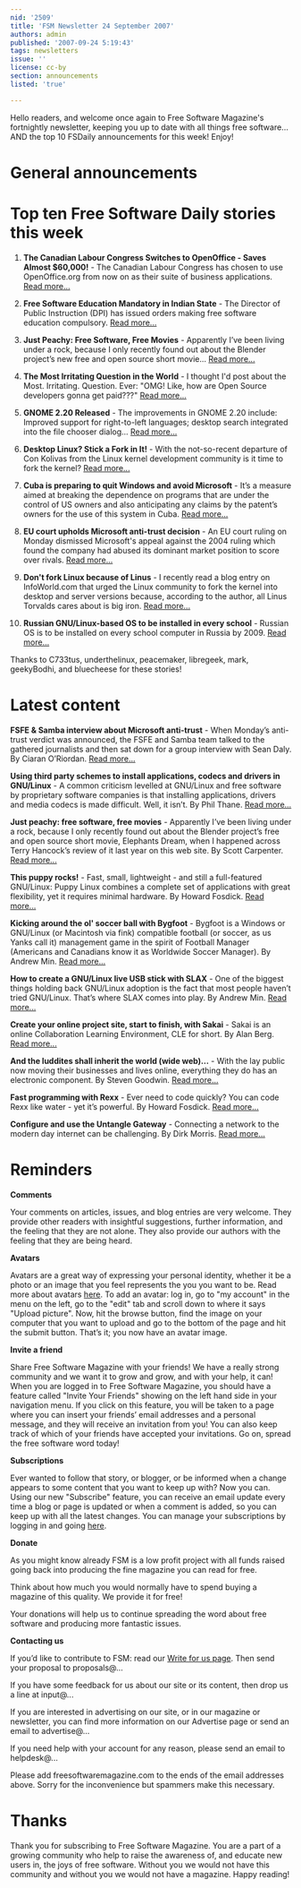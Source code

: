 ```yaml
---
nid: '2509'
title: 'FSM Newsletter 24 September 2007'
authors: admin
published: '2007-09-24 5:19:43'
tags: newsletters
issue: ''
license: cc-by
section: announcements
listed: 'true'

---
```

Hello readers, and welcome once again to Free Software Magazine's fortnightly newsletter, keeping you up to date with all things free software... AND the top 10 FSDaily announcements for this week! Enjoy!


# General announcements


# Top ten Free Software Daily stories this week

1. **The Canadian Labour Congress Switches to OpenOffice - Saves Almost $60,000!** -  The Canadian Labour Congress has chosen to use OpenOffice.org from now on as their suite of business applications. [Read more...](http://www.fsdaily.com/Governments/The_Canadian_Labour_Congress_Switches_to_OpenOffice_Saves_almost_60_000/)

2. **Free Software Education Mandatory in Indian State** -  The Director of Public Instruction (DPI) has issued orders making free software education compulsory. [Read more...](http://www.fsdaily.com/Community/Free_Software_Education_Mandatory_in_Indian_State/)

3. **Just Peachy: Free Software, Free Movies** - Apparently I’ve been living under a rock, because I only recently found out about the Blender project’s new free and open source short movie... [Read more...](http://www.fsdaily.com/EndUser/Just_peachy_free_software_free_movies/)

4. **The Most Irritating Question in the World** - I thought I'd post about the Most. Irritating. Question. Ever: "OMG! Like, how are Open Source developers gonna get paid???" [Read more...](http://www.fsdaily.com/Business/The_Most_Irritating_Question_in_the_World/)

5. **GNOME 2.20 Released** - The improvements in GNOME 2.20 include: Improved support for right-to-left languages; desktop search integrated into the file chooser dialog... [Read more...](http://www.fsdaily.com/EndUser/GNOME_2-20_Released/)

6. **Desktop Linux? Stick a Fork in It!** - With the not-so-recent departure of Con Kolivas from the Linux kernel development community is it time to fork the kernel? [Read more...](http://www.fsdaily.com/Community/Desktop_Linux_Stick_a_Fork_in_It/)

7. **Cuba is preparing to quit Windows and avoid Microsoft** -  It’s a measure aimed at breaking the dependence on programs that are under the control of US owners and also anticipating any claims by the patent’s owners for the use of this system in Cuba. [Read more...](http://www.fsdaily.com/Governments/Cuba_is_preparing_to_quit_Windows_and_avoid_Microsoft/)

8. **EU court upholds Microsoft anti-trust decision** - An EU court ruling on Monday dismissed Microsoft's appeal against the 2004 ruling which found the company had abused its dominant market position to score over rivals. [Read more...](http://www.fsdaily.com/Industry/EU_court_upholds_Microsoft_anti-trust_decision/)

9. **Don't fork Linux because of Linus** - I recently read a blog entry on InfoWorld.com that urged the Linux community to fork the kernel into desktop and server versions because, according to the author, all Linus Torvalds cares about is big iron. [Read more...](http://www.fsdaily.com/Community/Dont_fork_Linux_because_of_Linus/)

10. **Russian GNU/Linux-based OS to be installed in every school** - Russian OS is to be installed on every school computer in Russia by 2009. [Read more...](http://www.fsdaily.com/Governments/Russian_GNU_Linux_based_OS_to_be_installed_in_every_school/)

Thanks to C733tus, underthelinux, peacemaker, libregeek, mark, geekyBodhi, and bluecheese for these stories!


# Latest content

**FSFE & Samba interview about Microsoft anti-trust** - When Monday’s anti-trust verdict was announced, the FSFE and Samba team talked to the gathered journalists and then sat down for a group interview with Sean Daly. By Ciaran O’Riordan. [Read more...](http://www.freesoftwaremagazine.com/blogs/fsf_and_samba_interview)

**Using third party schemes to install applications, codecs and drivers in GNU/Linux** - A common criticism levelled at GNU/Linux and free software by proprietary software companies is that installing applications, drivers and media codecs is made difficult. Well, it isn’t. By Phil Thane. [Read more...](http://www.freesoftwaremagazine.com/articles/installing_applications_codecs_and_drivers)

**Just peachy: free software, free movies** - Apparently I’ve been living under a rock, because I only recently found out about the Blender project’s free and open source short movie, Elephants Dream, when I happened across Terry Hancock’s review of it last year on this web site. By Scott Carpenter. [Read more...](http://www.freesoftwaremagazine.com/blogs/just_peachy_free_software_free_movies)

**This puppy rocks!** - Fast, small, lightweight - and still a full-featured GNU/Linux: Puppy Linux combines a complete set of applications with great flexibility, yet it requires minimal hardware. By Howard Fosdick. [Read more...](http://www.freesoftwaremagazine.com/articles/puppy_linux_fast_yet_full_featured)

**Kicking around the ol' soccer ball with Bygfoot** - Bygfoot is a Windows or GNU/Linux (or Macintosh via fink) compatible football (or soccer, as us Yanks call it) management game in the spirit of Football Manager (Americans and Canadians know it as Worldwide Soccer Manager). By Andrew Min. [Read more...](http://www.freesoftwaremagazine.com/blogs/kicking_with_bygfoot)

**How to create a GNU/Linux live USB stick with SLAX** - One of the biggest things holding back GNU/Linux adoption is the fact that most people haven’t tried GNU/Linux. That’s where SLAX comes into play. By Andrew Min. [Read more...](http://www.freesoftwaremagazine.com/blogs/live_usb_stick_with_slax)

**Create your online project site, start to finish, with Sakai** - Sakai is an online Collaboration Learning Environment, CLE for short. By Alan Berg. [Read more...](http://www.freesoftwaremagazine.com/articles/create_your_online_project_site_with_sakai)

**And the luddites shall inherit the world (wide web)...** - With the lay public now moving their businesses and lives online, everything they do has an electronic component. By Steven Goodwin. [Read more...](http://www.freesoftwaremagazine.com/blogs/and_the_luddites_shall_inherit_the_world)

**Fast programming with Rexx** - Ever need to code quickly? You can code Rexx like water - yet it’s powerful. By Howard Fosdick. [Read more...](http://www.freesoftwaremagazine.com/articles/fast_programming_with_rexx)

**Configure and use the Untangle Gateway** - Connecting a network to the modern day internet can be challenging. By Dirk Morris. [Read more...](http://www.freesoftwaremagazine.com/articles/configure_and_use_the_untangle_gateway)


# Reminders

**Comments**

Your comments on articles, issues, and blog entries are very welcome. They provide other readers with insightful suggestions, further information, and the feeling that they are not alone. They also provide our authors with the feeling that they are being heard.

**Avatars**

Avatars are a great way of expressing your personal identity, whether it be a photo or an image that you feel represents the you you want to be. Read more about avatars [here](http://www.freesoftwaremagazine.com/node/1713). To add an avatar: log in, go to "my account" in the menu on the left, go to the "edit" tab and scroll down to where it says "Upload picture". Now, hit the browse button, find the image on your computer that you want to upload and go to the bottom of the page and hit the submit button. That’s it; you now have an avatar image.

**Invite a friend**

Share Free Software Magazine with your friends! We have a really strong community and we want it to grow and grow, and with your help, it can! When you are logged in to Free Software Magazine, you should have a feature called "Invite Your Friends" showing on the left hand side in your navigation menu. If you click on this feature, you will be taken to a page where you can insert your friends’ email addresses and a personal message, and they will receive an invitation from you! You can also keep track of which of your friends have accepted your invitations. Go on, spread the free software word today!

**Subscriptions**

Ever wanted to follow that story, or blogger, or be informed when a change appears to some content that you want to keep up with? Now you can. Using our new "Subscribe" feature, you can receive an email update every time a blog or page is updated or when a comment is added, so you can keep up with all the latest changes. You can manage your subscriptions by logging in and going [here](http://www.freesoftwaremagazine.com/subscriptions).

**Donate**

As you might know already FSM is a low profit project with all funds raised going back into producing the fine magazine you can read for free.

Think about how much you would normally have to spend buying a magazine of this quality. We provide it for free!

Your donations will help us to continue spreading the word about free software and producing more fantastic issues.

**Contacting us**

If you’d like to contribute to FSM: read our [Write for us page](http://www.freesoftwaremagazine.com/write_for_us). Then send your proposal to proposals@...

If you have some feedback for us about our site or its content, then drop us a line at input@...

If you are interested in advertising on our site, or in our magazine or newsletter, you can find more information on our Advertise page or send an email to advertise@...

If you need help with your account for any reason, please send an email to helpdesk@...

Please add freesoftwaremagazine.com to the ends of the email addresses above. Sorry for the inconvenience but spammers make this necessary.


# Thanks

Thank you for subscribing to Free Software Magazine. You are a part of a growing community who help to raise the awareness of, and educate new users in, the joys of free software. Without you we would not have this community and without you we would not have a magazine. Happy reading!

